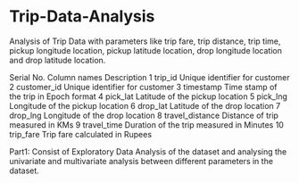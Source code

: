 # Trip-Data-Analysis
Analysis of Trip Data with parameters like trip fare, trip distance, trip time, pickup longitude location, pickup latitude location, drop longitude location and drop latitude location.

Serial No.	Column names	Description
1	trip_id	Unique identifier for customer
2	customer_id	Unique identifier for customer
3	timestamp	Time stamp of the trip in Epoch format
4	pick_lat	Latitude of the pickup location
5	pick_lng	Longitude of the pickup location
6	drop_lat	Latitude of the drop location
7	drop_lng	Longitude of the drop location
8	travel_distance	Distance of trip measured in KMs
9	travel_time	Duration of the trip measured in Minutes
10	trip_fare	Trip fare calculated in Rupees


Part1: Consist of Exploratory Data Analysis of the dataset and analysing the univariate and multivariate analysis between different parameters in the dataset.



